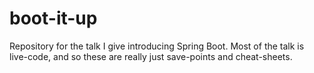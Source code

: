 boot-it-up
==========

Repository for the talk I give introducing Spring Boot. Most of the talk is live-code, and so these are really just save-points and cheat-sheets.
